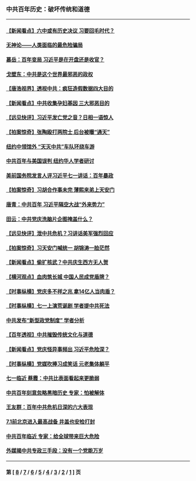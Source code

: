 ### 中共百年历史：破坏传统和道德
---
#### [【新闻看点】六中或有历史决议 习要回毛时代？](../../pages/nf1176114/n13222895.md?09190430) 
#### [无神论——人类面临的最危险骗局](../../pages/nf1176114/n13196137.md?09190430) 
#### [慕岳：百年变局 习近平是在开盘还是收官？](../../pages/nf1176114/n13206516.md?09190430) 
#### [戈壁东：中共是这个世界最邪恶的政权](../../pages/nf1176114/n13085641.md?09190430) 
#### [【唐浩视界】透视中共：疯狂造假数据四大目的](../../pages/nf1176114/n13080590.md?09190430) 
#### [【新闻看点】中共收集孕妇基因 三大邪恶目的](../../pages/nf1176114/n13077182.md?09190430) 
#### [【远见快评】习近平发亡党之音？日相一语惊人](../../pages/nf1176114/n13074809.md?09190430) 
#### [【拍案惊奇】张陶殴打两院士 后台被曝“通天”](../../pages/nf1176114/n13070496.md?09190430) 
#### [纽约中领馆外 “天灭中共”车队环绕车游](../../pages/nf1176114/n13070693.md?09190430) 
#### [中共百年与美国误判 纽约华人学者研讨](../../pages/nf1176114/n13067969.md?09190430) 
#### [美前国务院发言人评习近平七一讲话：百年暴政](../../pages/nf1176114/n13066986.md?09190430) 
#### [【拍案惊奇】习胡合作事未完 薄熙来弟上天安门](../../pages/nf1176114/n13065867.md?09190430) 
#### [唐青：中共百年 习近平隔空大战“外来势力”](../../pages/nf1176114/n13065976.md?09190430) 
#### [田云：中共党庆洗脑片企图掩盖什么？](../../pages/nf1176114/n13064395.md?09190430) 
#### [【远见快评】泄中共危机？习讲话美军强烈回应](../../pages/nf1176114/n13064269.md?09190430) 
#### [【拍案惊奇】习天安门喊统一 胡锦涛一脸茫然](../../pages/nf1176114/n13063233.md?09190430) 
#### [【新闻看点】偷扩核武？中共庆生西方无人贺](../../pages/nf1176114/n13061263.md?09190430) 
#### [【横河观点】血肉筑长城 中国人民成党盾牌？](../../pages/nf1176114/n13061779.md?09190430) 
#### [【时事纵横】党庆多不祥之兆 拿14亿人当肉盾？](../../pages/nf1176114/n13061709.md?09190430) 
#### [【时事纵横】七一上演荒诞剧 学者提中共死法](../../pages/nf1176114/n13058990.md?09190430) 
#### [中共发布“新型政党制度” 学者分析](../../pages/nf1176114/n13056354.md?09190430) 
#### [【百年透视】中共摧毁传统文化与道德](../../pages/nf1176114/n13057253.md?09190430) 
#### [【新闻看点】党庆怪异事频出 习近平危险深？](../../pages/nf1176114/n13056781.md?09190430) 
#### [【时事纵横】党媒吹捧习成笑话 元老集体躺平](../../pages/nf1176114/n13056792.md?09190430) 
#### [七一临近 蔡霞：中共比表面看起来更脆弱](../../pages/nf1176114/n13056418.md?09190430) 
#### [中共百年刻意忽略黑暗历史 专家：怕被解体](../../pages/nf1176114/n13056056.md?09190430) 
#### [王友群：百年中共危机日深的六大表现](../../pages/nf1176114/n13054263.md?09190430) 
#### [7.1前北京进入最高战备 井盖也安检打封](../../pages/nf1176114/n13053641.md?09190430) 
#### [中共百年临近 专家：给全球带来巨大危险](../../pages/nf1176114/n13053663.md?09190430) 
#### [外媒揭中共专政三手段：没有一个党能万岁](../../pages/nf1176114/n13049352.md?09190430) 

---
#### 第 [ [8](./8.md?09190430) / [7](./7.md?09190430) / [6](./6.md?09190430) / [5](./5.md?09190430) / [4](./4.md?09190430) / [3](./3.md?09190430) / [2](./2.md?09190430) / [1](./1.md?09190430) ] 页
